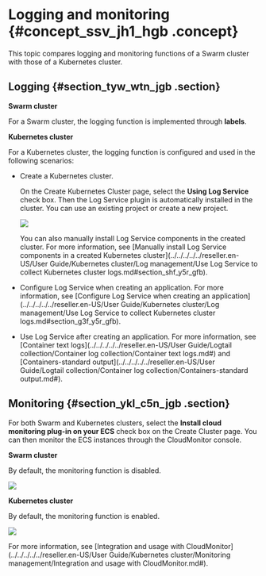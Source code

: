 # Logging and monitoring {#concept_ssv_jh1_hgb .concept}

This topic compares logging and monitoring functions of a Swarm cluster with those of a Kubernetes cluster.

## Logging {#section_tyw_wtn_jgb .section}

**Swarm cluster**

For a Swarm cluster, the logging function is implemented through **labels**.

**Kubernetes cluster**

For a Kubernetes cluster, the logging function is configured and used in the following scenarios:

-   Create a Kubernetes cluster.

    On the Create Kubernetes Cluster page, select the **Using Log Service** check box. Then the Log Service plugin is automatically installed in the cluster. You can use an existing project or create a new project.

    ![](http://static-aliyun-doc.oss-cn-hangzhou.aliyuncs.com/assets/img/84981/154829398236258_en-US.png)

    You can also manually install Log Service components in the created cluster. For more information, see [Manually install Log Service components in a created Kubernetes cluster](../../../../../reseller.en-US/User Guide/Kubernetes cluster/Log management/Use Log Service to collect Kubernetes cluster logs.md#section_shf_y5r_gfb).

-   Configure Log Service when creating an application. For more information, see [Configure Log Service when creating an application](../../../../../reseller.en-US/User Guide/Kubernetes cluster/Log management/Use Log Service to collect Kubernetes cluster logs.md#section_g3f_y5r_gfb).
-   Use Log Service after creating an application. For more information, see [Container text logs](../../../../../reseller.en-US/User Guide/Logtail collection/Container log collection/Container text logs.md#) and [Containers-standard output](../../../../../reseller.en-US/User Guide/Logtail collection/Container log collection/Containers-standard output.md#).

## Monitoring {#section_ykl_c5n_jgb .section}

For both Swarm and Kubernetes clusters, select the **Install cloud monitoring plug-in on your ECS** check box on the Create Cluster page. You can then monitor the ECS instances through the CloudMonitor console.

**Swarm cluster**

By default, the monitoring function is disabled.

![](http://static-aliyun-doc.oss-cn-hangzhou.aliyuncs.com/assets/img/84981/154829398236276_en-US.png)

**Kubernetes cluster**

By default, the monitoring function is enabled.

![](http://static-aliyun-doc.oss-cn-hangzhou.aliyuncs.com/assets/img/84981/154829398236277_en-US.png)

For more information, see [Integration and usage with CloudMonitor](../../../../../reseller.en-US/User Guide/Kubernetes cluster/Monitoring management/Integration and usage with CloudMonitor.md#).

